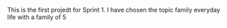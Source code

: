This is the first projedt for Sprint 1. 
I have chosen the topic family everyday life with a family of 5
